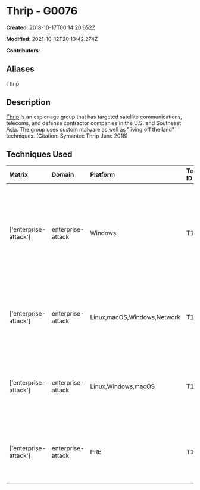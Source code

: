 # Thrip - G0076

**Created**: 2018-10-17T00:14:20.652Z

**Modified**: 2021-10-12T20:13:42.274Z

**Contributors**: 

## Aliases

Thrip

## Description

[Thrip](https://attack.mitre.org/groups/G0076) is an espionage group that has targeted satellite communications, telecoms, and defense contractor companies in the U.S. and Southeast Asia. The group uses custom malware as well as "living off the land" techniques. (Citation: Symantec Thrip June 2018)

## Techniques Used

|Matrix|Domain|Platform|Technique ID|Technique Name|Use|
| :---| :---| :---| :---| :---| :---|
|['enterprise-attack']|enterprise-attack|Windows|T1059.001|PowerShell|[Thrip](https://attack.mitre.org/groups/G0076) leveraged PowerShell to run commands to download payloads, traverse the compromised networks, and carry out reconnaissance.(Citation: Symantec Thrip June 2018)|
|['enterprise-attack']|enterprise-attack|Linux,macOS,Windows,Network|T1048.003|Exfiltration Over Unencrypted Non-C2 Protocol|[Thrip](https://attack.mitre.org/groups/G0076) has used WinSCP to exfiltrate data from a targeted organization over FTP.(Citation: Symantec Thrip June 2018)|
|['enterprise-attack']|enterprise-attack|Linux,Windows,macOS|T1219|Remote Access Software|[Thrip](https://attack.mitre.org/groups/G0076) used a cloud-based remote access software called LogMeIn for their attacks.(Citation: Symantec Thrip June 2018)|
|['enterprise-attack']|enterprise-attack|PRE|T1588.002|Tool|[Thrip](https://attack.mitre.org/groups/G0076) has obtained and used tools such as [Mimikatz](https://attack.mitre.org/software/S0002) and [PsExec](https://attack.mitre.org/software/S0029).(Citation: Symantec Thrip June 2018)|
